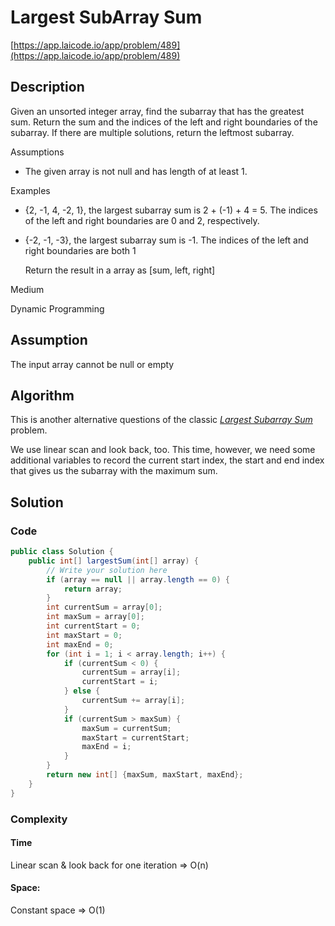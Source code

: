 <!----- Conversion time: 0.538 seconds.


Using this Markdown file:

1. Cut and paste this output into your source file.
2. See the notes and action items below regarding this conversion run.
3. Check the rendered output (headings, lists, code blocks, tables) for proper
   formatting and use a linkchecker before you publish this page.

Conversion notes:

* Docs to Markdown version 1.0β14
* Sat Jan 19 2019 03:16:32 GMT-0800 (PST)
* Source doc: https://docs.google.com/open?id=196HrH2NFQGEikEzY2hOgwT5-fRS5UE8d5fysHnErDLY
----->



# Largest SubArray Sum

[https://app.laicode.io/app/problem/489](https://app.laicode.io/app/problem/489)


## Description

Given an unsorted integer array, find the subarray that has the greatest sum. Return the sum and the indices of the left and right boundaries of the subarray. If there are multiple solutions, return the leftmost subarray.

Assumptions



*   The given array is not null and has length of at least 1.

Examples



*   {2, -1, 4, -2, 1}, the largest subarray sum is 2 + (-1) + 4 = 5. The indices of the left and right boundaries are 0 and 2, respectively.
*   {-2, -1, -3}, the largest subarray sum is -1. The indices of the left and right boundaries are both 1

    Return the result in a array as \[sum, left, right]


Medium

Dynamic Programming




## Assumption

The input array cannot be null or empty


## Algorithm

This is another alternative questions of the classic _[Largest Subarray Sum](../../../II/Medium/LargestSubArraySum)_ problem.

We use linear scan and look back, too. This time, however, we need some additional variables to record the current start index, the start and end index that gives us the subarray with the maximum sum.




## Solution


### Code


```java
public class Solution {
    public int[] largestSum(int[] array) {
        // Write your solution here
        if (array == null || array.length == 0) {
            return array;
        }
        int currentSum = array[0];
        int maxSum = array[0];
        int currentStart = 0;
        int maxStart = 0;
        int maxEnd = 0;
        for (int i = 1; i < array.length; i++) {
            if (currentSum < 0) {
                currentSum = array[i];
                currentStart = i;
            } else {
                currentSum += array[i];
            }
            if (currentSum > maxSum) {
                maxSum = currentSum;
                maxStart = currentStart;
                maxEnd = i;
            }
        }
        return new int[] {maxSum, maxStart, maxEnd};
    }
}
```



### Complexity


#### Time

Linear scan & look back for one iteration ⇒ O(n)


#### Space:

Constant space ⇒ O(1)


<!-- Docs to Markdown version 1.0β14 -->
